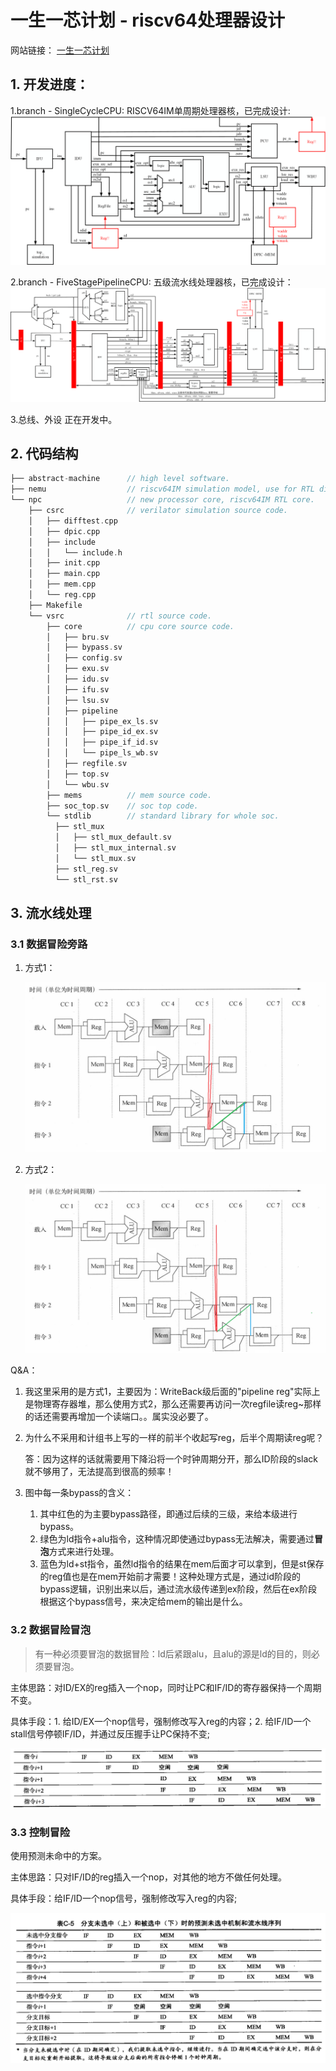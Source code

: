 # 一生一芯计划 - riscv64处理器设计

网站链接： [一生一芯计划](https://ysyx.oscc.cc/docs/)

## 1. 开发进度：

1.branch - SingleCycleCPU: RISCV64IM单周期处理器核，已完成设计:
![img](README.assets/SingleCycleCPU.png)

2.branch - FiveStagePipelineCPU: 五级流水线处理器核，已完成设计：
![img](README.assets/FiveStagePipelineCPU.png)

3.总线、外设 正在开发中。

## 2. 代码结构

```c
├── abstract-machine      // high level software.
├── nemu                  // riscv64IM simulation model, use for RTL difftest.
└── npc                   // new processor core, riscv64IM RTL core.
    ├── csrc              // verilator simulation source code.
    │   ├── difftest.cpp
    │   ├── dpic.cpp
    │   ├── include
    │   │   └── include.h
    │   ├── init.cpp
    │   ├── main.cpp
    │   ├── mem.cpp
    │   └── reg.cpp
    ├── Makefile
    └── vsrc              // rtl source code.
        ├── core          // cpu core source code.
        │   ├── bru.sv
        │   ├── bypass.sv
        │   ├── config.sv
        │   ├── exu.sv
        │   ├── idu.sv
        │   ├── ifu.sv
        │   ├── lsu.sv
        │   ├── pipeline
        │   │   ├── pipe_ex_ls.sv
        │   │   ├── pipe_id_ex.sv
        │   │   ├── pipe_if_id.sv
        │   │   └── pipe_ls_wb.sv
        │   ├── regfile.sv
        │   ├── top.sv
        │   └── wbu.sv
        ├── mems          // mem source code.
        ├── soc_top.sv    // soc top code.
        └── stdlib        // standard library for whole soc.
          ├── stl_mux
          │   ├── stl_mux_default.sv
          │   ├── stl_mux_internal.sv
          │   └── stl_mux.sv
          ├── stl_reg.sv
          └── stl_rst.sv
```

## 3. 流水线处理

### 3.1 数据冒险旁路

1. 方式1：

   ![image-20220610233307369](README.assets/bypass1.png)

2. 方式2：

   ![image-20220610233226629](README.assets/bypass2.png)

Q&A：

1. 我这里采用的是方式1，主要因为：WriteBack级后面的"pipeline reg"实际上是物理寄存器堆，那么使用方式2，那么还需要再访问一次regfile读reg~那样的话还需要再增加一个读端口。。属实没必要了。

2. 为什么不采用和计组书上写的一样的前半个收起写reg，后半个周期读reg呢？

   答：因为这样的话就需要用下降沿将一个时钟周期分开，那么ID阶段的slack就不够用了，无法提高到很高的频率！

3. 图中每一条bypass的含义：

   1. 其中红色的为主要bypass路径，即通过后续的三级，来给本级进行bypass。
   2. 绿色为ld指令+alu指令，这种情况即使通过bypass无法解决，需要通过**冒泡**方式来进行处理。
   3. 蓝色为ld+st指令，虽然ld指令的结果在mem后面才可以拿到，但是st保存的reg值也是在mem开始前才需要！这种处理方式是，通过id阶段的bypass逻辑，识别出来以后，通过流水级传递到ex阶段，然后在ex阶段根据这个bypass信号，来决定给mem的输出是什么。

### 3.2 数据冒险冒泡

> 有一种必须要冒泡的数据冒险：ld后紧跟alu，且alu的源是ld的目的，则必须要冒泡。

主体思路：对ID/EX的reg插入一个nop，同时让PC和IF/ID的寄存器保持一个周期不变。

具体手段：1. 给ID/EX一个nop信号，强制修改写入reg的内容；2. 给IF/ID一个stall信号停顿IF/ID，并通过反压握手让PC保持不变;

![uTools_1654931277424](README.assets/data_risk.png)


### 3.3 控制冒险
使用预测未命中的方案。

主体思路：只对IF/ID的reg插入一个nop，对其他的地方不做任何处理。

具体手段：给IF/ID一个nop信号，强制修改写入reg的内容;

![image-20220611112106961](README.assets/branch_risk.png)